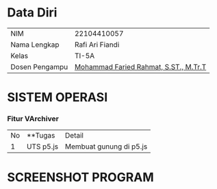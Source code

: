 # Data Diri

|  |  |
|--|--|
| NIM | 22104410057 |
| Nama Lengkap | Rafi Ari Fiandi |
| Kelas | TI-5A |
| Dosen Pengampu | [Mohammad Faried Rahmat, S.ST., M.Tr.T](https://github.com/fariedrahmat) |

# SISTEM OPERASI
### Fitur VArchiver
|  |  |  |
|--|--|--|
|No| **Tugas | Detail |
| 1 | UTS p5.js | Membuat gunung di p5.js |

# SCREENSHOT PROGRAM
![]()
